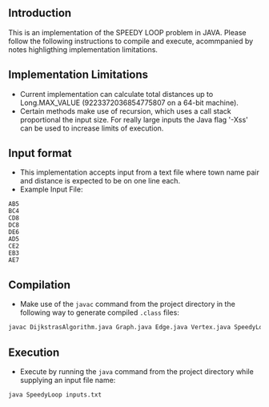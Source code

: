 ## Introduction
This is an implementation of the SPEEDY LOOP problem in JAVA. Please follow the following instructions to compile and execute, acommpanied by notes highligthing implementation limitations.

## Implementation Limitations
- Current implementation can calculate total distances up to Long.MAX_VALUE (9223372036854775807 on a 64-bit machine).
- Certain methods make use of recursion, which uses a call stack proportional the input size. For really large inputs the Java flag '-Xss' can be used to increase limits of execution.

## Input format
- This implementation accepts input from a text file where town name pair and distance is expected to be on one line each.
- Example Input File:
```
AB5
BC4
CD8
DC8
DE6
AD5
CE2
EB3
AE7
```

## Compilation
- Make use of the `javac` command from the project directory in the following way to generate compiled `.class` files:
```bash
javac DijkstrasAlgorithm.java Graph.java Edge.java Vertex.java SpeedyLoop.java
```

## Execution
- Execute by running the `java` command from the project directory while supplying an input file name:
```bash
java SpeedyLoop inputs.txt
```